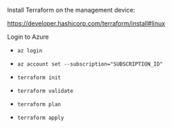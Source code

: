Install Terraform on the management device:

https://developer.hashicorp.com/terraform/install#linux

Login to Azure
- `az login`
- `az account set --subscription="SUBSCRIPTION_ID"`

- `terraform init`
- `terraform validate`
- `terraform plan`
- `terraform apply`